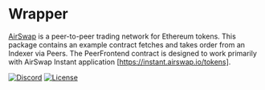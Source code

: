 # Wrapper

[AirSwap](https://www.airswap.io/) is a peer-to-peer trading network for Ethereum tokens. This package contains an example contract fetches and takes order from an Indexer via Peers. The PeerFrontend contract is designed to work primarily with AirSwap Instant application [https://instant.airswap.io/tokens].

[![Discord](https://img.shields.io/discord/590643190281928738.svg)](https://discord.gg/ecQbV7H)
[![License](https://img.shields.io/badge/License-Apache%202.0-blue.svg)](https://opensource.org/licenses/Apache-2.0)
